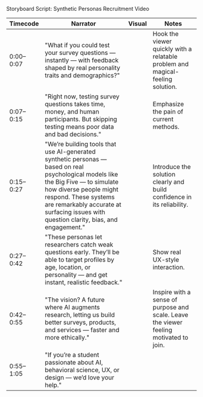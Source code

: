 Storyboard Script: Synthetic Personas Recruitment Video

| Timecode   | Narrator                                                                                                                                      | Visual | Notes                                                                                         |
|------------|-----------------------------------------------------------------------------------------------------------------------------------------------|--------|-----------------------------------------------------------------------------------------------|
| 0:00–0:07  | "What if you could test your survey questions — instantly — with feedback shaped by real personality traits and demographics?"              |        | Hook the viewer quickly with a relatable problem and magical-feeling solution.               |
| 0:07–0:15  | "Right now, testing survey questions takes time, money, and human participants. But skipping testing means poor data and bad decisions."     |        | Emphasize the pain of current methods.                                                       |
| 0:15–0:27  | "We’re building tools that use AI-generated synthetic personas — based on real psychological models like the Big Five — to simulate how diverse people might respond. These systems are remarkably accurate at surfacing issues with question clarity, bias, and engagement." |        | Introduce the solution clearly and build confidence in its reliability.                     |
| 0:27–0:42  | "These personas let researchers catch weak questions early. They’ll be able to target profiles by age, location, or personality — and get instant, realistic feedback." |        | Show real UX-style interaction.                                                              |
| 0:42–0:55  | "The vision? A future where AI augments research, letting us build better surveys, products, and services — faster and more ethically."      |        | Inspire with a sense of purpose and scale. Leave the viewer feeling motivated to join.       |
| 0:55–1:05  | "If you’re a student passionate about AI, behavioral science, UX, or design — we’d love your help."                                           |        |                                                                                               |
